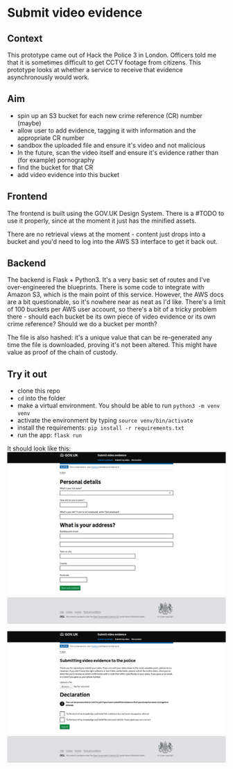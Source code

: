 # Submit video evidence


## Context
This prototype came out of Hack the Police 3 in London. Officers told me that it is sometimes difficult to 
get CCTV footage from citizens. This prototype looks at whether a service to receive that evidence asynchronously would
work.

## Aim
- spin up an S3 bucket for each new crime reference (CR) number (maybe)
- allow user to add evidence, tagging it with information and the appropriate CR number
- sandbox the uploaded file and ensure it's video and not malicious
- In the future, scan the video itself and ensure it's evidence rather than (for example) pornography
- find the bucket for that CR
- add video evidence into this bucket

## Frontend
The frontend is built using the GOV.UK Design System. There is a #TODO to use it properly, since at the moment it just 
has the minified assets.

There are no retrieval views at the moment - content just drops into a bucket and you'd need to log into the AWS S3 
interface to get it back out.

## Backend
The backend is Flask + Python3. It's a very basic set of routes and I've over-engineered the blueprints. There is some 
code to integrate with Amazon S3, which is the main point of this service. However, the AWS docs are a bit questionable, 
so it's nowhere near as neat as I'd like. There's a limit of 100 buckets per AWS user account, so there's a bit of a 
tricky problem there - should each bucket be its own piece of video evidence or its own crime reference? Should we do a 
bucket per month?

The file is also hashed: it's a unique value that can be re-generated any time the file is downloaded, proving it's not 
been altered. This might have value as proof of the chain of custody.

## Try it out
- clone this repo
- `cd` into the folder
- make a virtual environment. You should be able to run `python3 -m venv venv`
- activate the environment by typing `source venv/bin/activate`
- install the requirements: `pip install -r requirements.txt`
- run the app: `flask run`

It should look like this:
![GOV.UK-styled interface with questions about the user's details](./screenshots/details.png "Details page")

![GOV.UK-styled interface asking user to declare they're honest](./screenshots/video.png "Video submission page")
